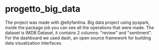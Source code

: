# progetto_big_data
The project was made with @ellyfantina.
Big data project using pyspark, inside the package job you can see all the operations that were made. The dataset is IMDB Dataset, it contains 2 columns: 
"review" and "sentiment". For the dashboard we used dash, an open source framework for building data visualization interfaces.
